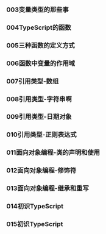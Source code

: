
### 003变量类型的那些事
### 004TypeScript的函数
### 005三种函数的定义方式
### 006函数中变量的作用域
### 007引用类型-数组
### 008引用类型-字符串啊
### 009引用类型-日期对象
### 010引用类型-正则表达式
### 011面向对象编程-类的声明和使用
### 012面向对象编程-修饰符
### 013面向对象编程-继承和重写
### 014初识TypeScript
### 015初识TypeScript